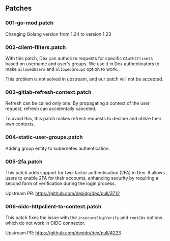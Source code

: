 ## Patches

### 001-go-mod.patch

Changing Golang version from 1.24 to version 1.23

### 002-client-filters.patch

With this patch, Dex can authorize requests for specific `OAuth2Client`s based on username and user's groups.
We use it in Dex authenticators to make `allowedUsers` and `allowedGroups` option to work.

This problem is not solved in upstream, and our patch will not be accepted.

### 003-gitlab-refresh-context.patch

Refresh can be called only one. By propagating a context of the user request, refresh can accidentally canceled.

To avoid this, this patch makes refresh requests to declare and utilize their own contexts.

### 004-static-user-groups.patch

Adding group entity to kubernetes authentication.

### 005-2fa.patch

This patch adds support for two-factor authentication (2FA) in Dex.
It allows users to enable 2FA for their accounts, enhancing security by requiring a second form of verification during the login process.

Upstream PR: https://github.com/dexidp/dex/pull/3712

### 006-oidc-httpclient-to-context.patch

This patch fixes the issue with the `insecureSkipVerify` and `rootCAs` options which do not work in OIDC connector.

Upstream PR: https://github.com/dexidp/dex/pull/4223
